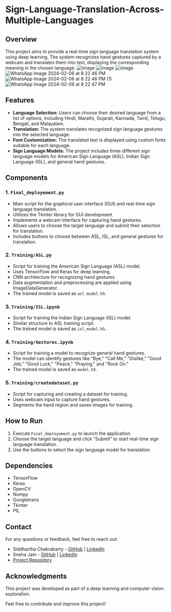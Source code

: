 # Sign-Language-Translation-Across-Multiple-Languages

## Overview
This project aims to provide a real-time sign language translation system using deep learning. The system recognizes hand gestures captured by a webcam and translates them into text, displaying the corresponding meaning in the chosen language.
![image](https://github.com/SiddharthaChakrabarty/Sign-Language-Translation-Across-Multiple-Languages/assets/119057806/015cede5-4949-45bf-8036-583095a56274)
![image](https://github.com/SiddharthaChakrabarty/Sign-Language-Translation-Across-Multiple-Languages/assets/119057806/16c7a978-0e0e-488c-b8f8-9d03312f5cad)
![image](https://github.com/SiddharthaChakrabarty/Sign-Language-Translation-Across-Multiple-Languages/assets/119057806/6a9851da-3be9-4ca6-98cb-b36ce11a288d)
![WhatsApp Image 2024-02-06 at 8 22 46 PM](https://github.com/SiddharthaChakrabarty/Sign-Language-Translation-Across-Multiple-Languages/assets/126079866/30116616-2e6c-4c90-bc40-577eea585756)
![WhatsApp Image 2024-02-06 at 8 22 46 PM (1)](https://github.com/SiddharthaChakrabarty/Sign-Language-Translation-Across-Multiple-Languages/assets/126079866/9cd10392-5df0-4173-8684-1a472765e0c9)
![WhatsApp Image 2024-02-06 at 8 22 47 PM](https://github.com/SiddharthaChakrabarty/Sign-Language-Translation-Across-Multiple-Languages/assets/126079866/b656ada8-8dff-4d7d-ac76-bcc4c0276000)




## Features
- **Language Selection:** Users can choose their desired language from a list of options, including Hindi, Marathi, Gujarati, Kannada, Tamil, Telugu, Bengali, and Malayalam.
- **Translation:** The system translates recognized sign language gestures into the selected language.
- **Font Customization:** The translated text is displayed using custom fonts suitable for each language.
- **Sign Language Models:** The project includes three different sign language models for American Sign Language (ASL), Indian Sign Language (ISL), and general hand gestures.

## Components
### 1. `Final_deployement.py`
   - Main script for the graphical user interface (GUI) and real-time sign language translation.
   - Utilizes the Tkinter library for GUI development.
   - Implements a webcam interface for capturing hand gestures.
   - Allows users to choose the target language and submit their selection for translation.
   - Includes buttons to choose between ASL, ISL, and general gestures for translation.

### 2. `Training/ASL.py`
   - Script for training the American Sign Language (ASL) model.
   - Uses TensorFlow and Keras for deep learning.
   - CNN architecture for recognizing hand gestures.
   - Data augmentation and preprocessing are applied using ImageDataGenerator.
   - The trained model is saved as `asl_model.h5`.

### 3. `Training/ISL.ipynb`
   - Script for training the Indian Sign Language (ISL) model.
   - Similar structure to ASL training script.
   - The trained model is saved as `isl_model.h5`.

### 4. `Training/Gestures.ipynb`
   - Script for training a model to recognize general hand gestures.
   - The model can identify gestures like "Bye," "Call Me," "Dislike," "Good Job," "Good Luck," "Peace," "Praying," and "Rock On."
   - The trained model is saved as `model.h5`.

### 5. `Training/createdataset.py`
   - Script for capturing and creating a dataset for training.
   - Uses webcam input to capture hand gestures.
   - Segments the hand region and saves images for training.

## How to Run
1. Execute `Final_deployement.py` to launch the application.
2. Choose the target language and click "Submit" to start real-time sign language translation.
3. Use the buttons to select the sign language model for translation.

## Dependencies
- TensorFlow
- Keras
- OpenCV
- Numpy
- Googletrans
- Tkinter
- PIL

## Contact

For any questions or feedback, feel free to reach out:

- Siddhartha Chakrabarty - [GitHub](https://github.com/SiddharthaChakrabarty) | [LinkedIn](www.linkedin.com/in/siddharthachakrabarty)
- Sneha Jain - [GitHub](https://github.com/JainSneha6) | [LinkedIn](https://www.linkedin.com/in/sneha-jain-473357261/)
- [Project Repository](https://github.com/SiddharthaChakrabarty/Sign-Language-Translation-Across-Multiple-Languages)


## Acknowledgments
This project was developed as part of a deep learning and computer vision exploration.

Feel free to contribute and improve this project!

 
